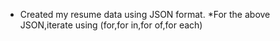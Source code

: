 * Created my resume data using JSON format.
*For the above JSON,iterate using (for,for in,for of,for each)

